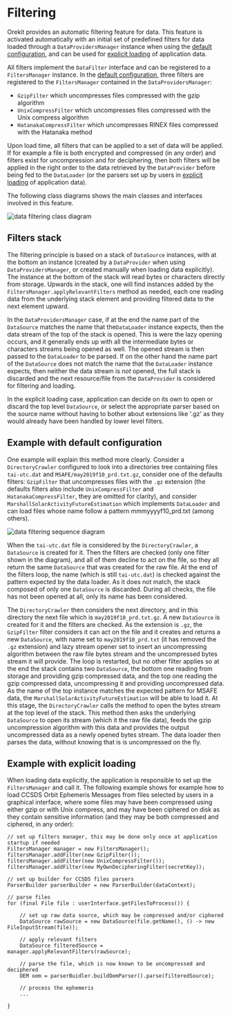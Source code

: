<!--- Copyright 2002-2023 CS GROUP
  Licensed under the Apache License, Version 2.0 (the "License");
  you may not use this file except in compliance with the License.
  You may obtain a copy of the License at

    http://www.apache.org/licenses/LICENSE-2.0

  Unless required by applicable law or agreed to in writing, software
  distributed under the License is distributed on an "AS IS" BASIS,
  WITHOUT WARRANTIES OR CONDITIONS OF ANY KIND, either express or implied.
  See the License for the specific language governing permissions and
  limitations under the License.
-->

# Filtering

Orekit provides an automatic filtering feature for data. This feature is activated
automatically with an initial set of predefined filters for data loaded through a
`DataProvidersManager` instance when using the [default configuration](./default-configuration.html),
and can be used for [explicit loading](./application-data#Explicit_loading) of application data.

All filters implement the `DataFilter` interface and can be registered to a `FiltersManager`
instance. In the [default configuration](./default-configuration.html), three filters are
registered to the `FiltersManager` contained in the `DataProvidersManager`:

  - `GzipFilter` which uncompresses files compressed with the gzip algorithm
  - `UnixCompressFilter` which uncompresses files compressed with the Unix compress algorithm
  - `HatanakaCompressFilter` which uncompresses RINEX files compressed with the Hatanaka method

Upon load time, all filters that can be applied to a set of data will
be applied. If for example a file is both encrypted and compressed
(in any order) and filters exist for uncompression and for deciphering,
then both filters will be applied in the right order to the data retrieved
by the `DataProvider` before being fed to the `DataLoader` (or the parsers set up by
users in [explicit loading](./application-data#Explicit_loading) of application data).

The following class diagrams shows the main classes and interfaces involved
in this feature.

![data filtering class diagram](../images/design/data-filtering-class-diagram.png)

## Filters stack

The filtering principle is based on a stack of `DataSource` instances, with at the bottom
an instance (created by a `DataProvider` when using `DataProvidersManager`, or created
manually when loading data explicitly). The instance at the bottom of the stack will read
bytes or characters directly from storage. Upwards in the stack, one will find instances added
by the `FiltersManager.applyRelevantFilters` method as needed, each one reading data from the
underlying stack element and providing filtered data to the next element upward.

In the `DataProvidersManager` case, if at the end the name part of the `DataSource` matches the
name that the`DataLoader` instance expects, then the data stream of the top of the stack is opened.
This is were the lazy opening occurs, and it generally ends up with all the intermediate bytes or
characters streams being opened as well. The opened stream is then passed to the `DataLoader` to be
parsed. If on the other hand the name part of the `DataSource` does not match the name that the
`DataLoader` instance expects, then neither the data stream is *not* opened, the full stack is discarded
and the next resource/file from the `DataProvider` is considered for filtering and loading.

In the explicit loading case, application can decide on its own to open or discard the top
level `DataSource`, or select the appropriate parser based on the source name without having
to bother about extensions like '.gz' as they would already have been handled by lower level
filters.

## Example with default configuration

One example will explain this method more clearly. Consider a `DirectoryCrawler`
configured to look into a directories tree containing files `tai-utc.dat` and
`MSAFE/may2019f10_prd.txt.gz`, consider one of the defaults filters: `GzipFilter`
that uncompresses files with the `.gz` extension (the defaults filters also include
`UnixCompressFilter` and `HatanakaCompressFilter`, they are omitted for clarity), and
consider `MarshallSolarActivityFutureEstimation` which implements `DataLoader` and can
load files whose name follow a pattern mmmyyyyf10_prd.txt (among others).

![data filtering sequence diagram](../images/design/data-filtering-sequence-diagram.png)

When the `tai-utc.dat` file is considered by the `DirectoryCrawler`, a `DataSource` is created
for it. Then the filters are checked (only one filter shown in the diagram), and all of them
decline to act on the file, so they all return the same `DataSource` that was created for the
raw file. At the end of the filters loop, the name (which is still `tai-utc.dat`) is checked
against the pattern expected by the data loader. As it does not match, the stack composed of
only one `DataSource` is discarded. During all checks, the file has not been opened at all,
only its name has been considered.

The `DirectoryCrawler` then considers the next directory, and in this directory the next
file which is `may2019f10_prd.txt.gz`. A new `DataSource` is created for it and the filters are
checked. As the extension is `.gz`, the `GzipFilter` filter considers it can act on the file
and it creates and returns a new `DataSource`, with name set to `may2019f10_prd.txt` (it has removed
the `.gz` extension) and lazy stream opener set to insert an uncompressing algorithm between the raw file bytes
stream and the uncompressed bytes stream it will provide. The loop is restarted, but no other
filter applies so at the end the stack contains two `DataSource`, the bottom one reading from
storage and providing gzip compressed data, and the top one reading the gzip compressed data,
uncompressing it and providing uncompressed data. As the name of the top instance matches the
expected pattern for MSAFE data, the `MarshallSolarActivityFutureEstimation` will be able to
load it. At this stage, the `DirectoryCrawler` calls the method to open the bytes stream at the
top level of the stack. This method then asks the underlying `DataSource` to open its stream
(which it the raw file data), feeds the gzip uncompression algorithm with this data and provides
the output uncompressed data as a newly opened bytes stream. The data loader then parses the data,
without knowing that is is uncompressed on the fly.

## Example with explicit loading

When loading data explicitly, the application is responsible to set up the `FiltersManager`
and call it. The following example shows for example how to load CCSDS Orbit Ephemeris Messages
from files selected by users in a graphical interface, where some files may have been
compressed using either gzip or with Unix compress, and may have been ciphered on disk as
they contain sensitive information (and they may be both compressed and ciphered, in any
order): 

    // set up filters manager, this may be done only once at application startup if needed
    FiltersManager manager = new FiltersManager();
    filtersManager.addFilter(new GzipFilter());
    filtersManager.addFilter(new UnixCompressFilter());
    filtersManager.addFilter(new MyOwnDecipheringFilter(secretKey));

    // set up builder for CCSDS files parsers
    ParserBuilder parserBuilder = new ParserBuilder(dataContext);

    // parse files
    for (final File file : userInterface.getFilesToProcess()) {

        // set up raw data source, which may be compressed and/or ciphered
        DataSource rawSource = new DataSource(file.getName(), () -> new FileInputStream(file));

        // apply relevant filters
        DataSource filteredSource = manager.applyRelevantFilters(rawSource);

        // parse the file, which is now known to be uncompressed and deciphered
        OEM oem = parserBuidler.buildOemParser().parse(filteredSource);

        // process the ephemeris
        ...

    }
